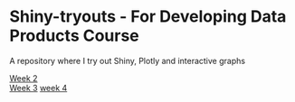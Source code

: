 # Shiny-tryouts - For Developing Data Products Course

A repository where I try out Shiny, Plotly and interactive graphs

[Week 2](https://preethical.github.io/Shiny-tryouts/trial1.html)  
[Week 3](https://preethical.github.io/Shiny-tryouts/trial2.html)
[week 4](https://preethical.github.io/Shiny-tryouts/Pitch_deck.html)
